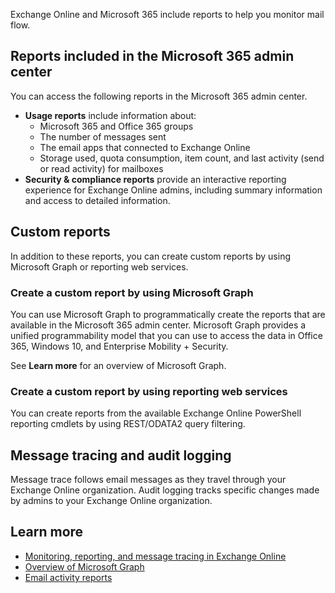 Exchange Online and Microsoft 365 include reports to help you monitor mail flow.

## Reports included in the Microsoft 365 admin center

You can access the following reports in the Microsoft 365 admin center. 

- **Usage reports** include information about:
    - Microsoft 365 and Office 365 groups
    - The number of messages sent
    - The email apps that connected to Exchange Online
    - Storage used, quota consumption, item count, and last activity (send or read activity) for mailboxes
- **Security & compliance reports** provide an interactive reporting experience for Exchange Online admins, including summary information and access to detailed information.

## Custom reports
In addition to these reports, you can create custom reports by using Microsoft Graph or reporting web services.

### Create a custom report by using Microsoft Graph

You can use Microsoft Graph to programmatically create the reports that are available in the Microsoft 365 admin center. Microsoft Graph provides a unified programmability model that you can use to access the data in Office 365, Windows 10, and Enterprise Mobility + Security.

See **Learn more** for an overview of Microsoft Graph.

### Create a custom report by using reporting web services
You can create reports from the available Exchange Online PowerShell reporting cmdlets by using REST/ODATA2 query filtering. 

## Message tracing and audit logging
Message trace follows email messages as they travel through your Exchange Online organization. Audit logging tracks specific changes made by admins to your Exchange Online organization.

## Learn more
- [Monitoring, reporting, and message tracing in Exchange Online](/exchange/monitoring/monitoring?azure-portal=true)
- [Overview of Microsoft Graph](/graph/overview?azure-portal=true)
- [Email activity reports](/graph/api/resources/email-activity-reports?azure-portal=true)
